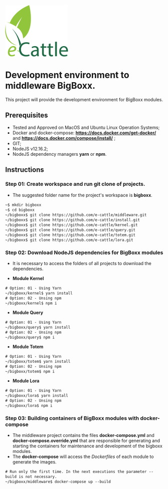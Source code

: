 <img src="https://raw.githubusercontent.com/e-cattle/art/master/eCattle.png" width="200" alt="e-Cattle Logo" />

# Development environment to middleware BigBoxx.

This project will provide the development environment for BigBoxx modules.

## Prerequisites

- Tested and Approved on MacOS and Ubuntu Linux Operation Systems;
- Docker and docker-compose: **https://docs.docker.com/get-docker/** and **https://docs.docker.com/compose/install/** ;
- GIT;
- NodeJS v12.16.2;
- NodeJS dependency managers **yarn** or **npm**.

## Instructions

### Step 01: Create workspace and run git clone of projects.

- The suggested folder name for the project's workspace is **bigboxx**.

```shell
~$ mkdir bigboxx
~$ cd bigboxx
~/bigboxx$ git clone https://github.com/e-cattle/middleware.git
~/bigboxx$ git clone https://github.com/e-cattle/install.git
~/bigboxx$ git clone https://github.com/e-cattle/kernel.git
~/bigboxx$ git clone https://github.com/e-cattle/query.git
~/bigboxx$ git clone https://github.com/e-cattle/totem.git
~/bigboxx$ git clone https://github.com/e-cattle/lora.git
```

### Step 02: Download NodeJS dependencies for BigBoxx modules

- It is necessary to access the folders of all projects to download the dependencies. 

- **Module Kernel**
```shell
# Option: 01 - Using Yarn
~/bigboxx/kernel$ yarn install
# Option: 02 - Unsing npm
~/bigboxx/kernel$ npm i
```

- **Module Query**
```shell
# Option: 01 - Using Yarn
~/bigboxx/query$ yarn install
# Option: 02 - Unsing npm
~/bigboxx/query$ npm i
```

- **Module Totem**
```shell
# Option: 01 - Using Yarn
~/bigboxx/totem$ yarn install
# Option: 02 - Unsing npm
~/bigboxx/totem$ npm i
```

- **Module Lora**
```shell
# Option: 01 - Using Yarn
~/bigboxx/lora$ yarn install
# Option: 02 - Unsing npm
~/bigboxx/lora$ npm i
```

### Step 03: Building containers of BigBoxx modules with docker-compose

- The middleware project contains the files **docker-compose.yml** and **docker-compose.override.yml** that are responsible for generating and starting the containers for maintenance and development of the bigboxx modules.
- The **docker-compose** will access the *Dockerfiles* of each module to generate the images. 

```shell
# Run only the first time. In the next executions the parameter --build is not necessary.
~/bigboxx/middleware$ docker-compose up --build
```


